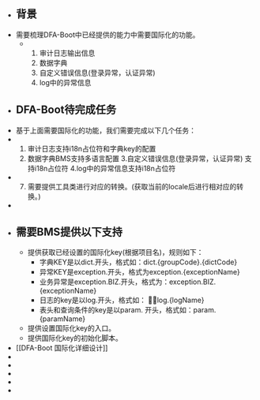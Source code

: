 - ## 背景
- 需要梳理DFA-Boot中已经提供的能力中需要国际化的功能。
	- 1. 审计日志输出信息
	  2. 数据字典
	  3. 自定义错误信息(登录异常，认证异常)
	  4. log中的异常信息
- ## DFA-Boot待完成任务
- 基于上面需要国际化的功能，我们需要完成以下几个任务：
- 1. 审计日志支持i18n占位符和字典key的配置
  2. 数据字典BMS支持多语言配置
  3.自定义错误信息(登录异常，认证异常) 支持i18n占位符
  4.log中的异常信息支持i18n占位符
- 7. 需要提供工具类进行对应的转换。(获取当前的locale后进行相对应的转换。)
-
- ## 需要BMS提供以下支持
	- 提供获取已经设置的国际化key(根据项目名)，规则如下：
		- 字典KEY是以dict.开头，格式如：dict.{groupCode}.{dictCode}
		- 异常KEY是exception.开头，格式为exception.{exceptionName}
		- 业务异常是exception.BIZ.开头，格式为：exception.BIZ.{exceptionName}
		- 日志的key是以log.开头，格式如： log.{logName}
		- 表头和查询条件的key是以param. 开头，格式如：param.{paramName}
	- 提供设置国际化key的入口。
	- 提供国际化key的初始化脚本。
- [[DFA-Boot 国际化详细设计]]
-
-
-
-
-